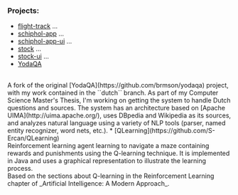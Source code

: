 ### Projects:
* [flight-track](https://github.com/S-Ercan/flight-track)
...
* [schiphol-app](https://github.com/S-Ercan/schiphol-app)
...
* [schiphol-app-ui](https://github.com/S-Ercan/schiphol-app-ui)
...
* [stock](https://github.com/S-Ercan/stock)
...
* [stock-ui](https://github.com/S-Ercan/stock-ui)
...
* [YodaQA](https://github.com/S-Ercan/yodaqa)
<br />
A fork of the original [YodaQA](https://github.com/brmson/yodaqa) project, with my work contained in the ``dutch`` branch. As part of my Computer Science Master's Thesis, I'm working on getting the system to handle Dutch questions and sources. The system has an architecture based on [Apache UIMA](http://uima.apache.org/), uses DBpedia and Wikipedia as its sources, and analyzes natural language using a variety of NLP tools (parser, named entity recognizer, word nets, etc.).
* [QLearning](https://github.com/S-Ercan/QLearning)
<br />
Reinforcement learning agent learning to navigate a maze containing rewards and punishments using the Q-learning technique.
It is implemented in Java and uses a graphical representation to illustrate the learning process.
<br />
Based on the sections about Q-learning in the Reinforcement Learning chapter of _Artificial Intelligence: A Modern Approach_.

